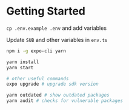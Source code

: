 # Getting Started

`cp .env.example .env` and add variables

Update `SUB` and other variables in `env.ts`

```bash
npm i -g expo-cli yarn

yarn install
yarn start

# other useful commands
expo upgrade # upgrade sdk version

yarn outdated # show outdated packages
yarn audit # checks for vulnerable packages
```
